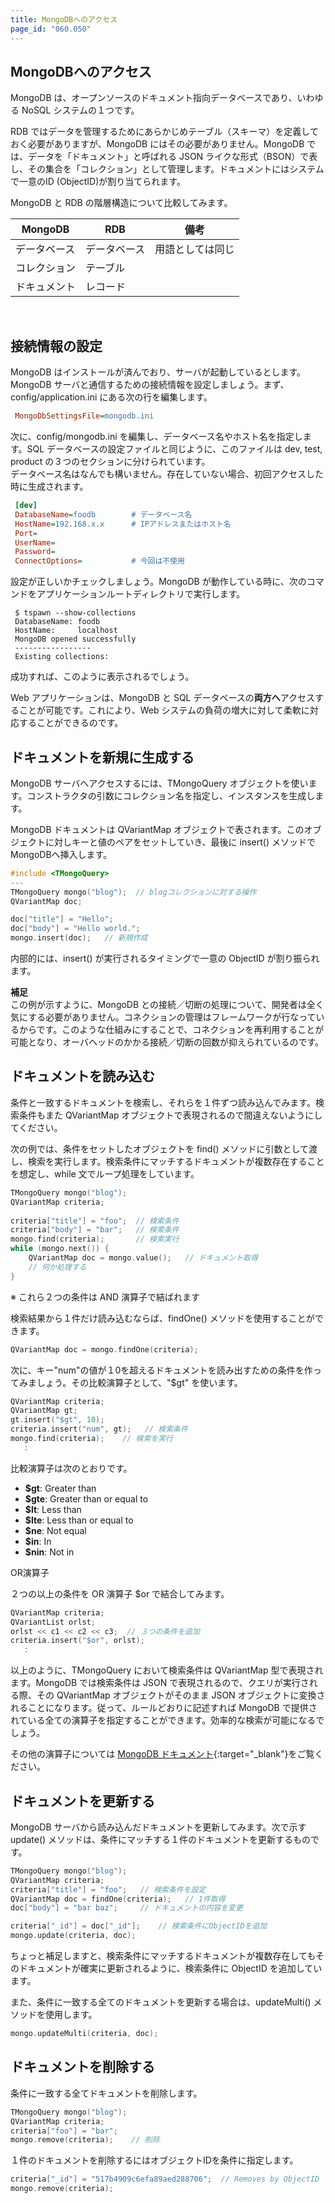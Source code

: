 ```yaml
---
title: MongoDBへのアクセス
page_id: "060.050"
---
```


## MongoDBへのアクセス

MongoDB は、オープンソースのドキュメント指向データベースであり、いわゆる NoSQL システムの１つです。

RDB ではデータを管理するためにあらかじめテーブル（スキーマ）を定義しておく必要がありますが、MongoDB にはその必要がありません。MongoDB では、データを「ドキュメント」と呼ばれる JSON ライクな形式（BSON）で表し、その集合を「コレクション」として管理します。ドキュメントにはシステムで一意のID (ObjectID)が割り当てられます。

MongoDB と RDB の階層構造について比較してみます。

<div class="table-div">

| MongoDB    | RDB      | 備考       |
|------------|----------|---------------|
| データベース | データベース | 用語としては同じ |
| コレクション | テーブル    |               |
| ドキュメント | レコード   |               |

</div><br>	 

## 接続情報の設定

MongoDB はインストールが済んでおり、サーバが起動しているとします。<br>
MongoDB サーバと通信するための接続情報を設定しましょう。まず、config/application.ini にある次の行を編集します。

```ini
 MongoDbSettingsFile=mongodb.ini
```

次に、config/mongodb.ini を編集し、データベース名やホスト名を指定します。SQL データベースの設定ファイルと同じように、このファイルは dev, test, product の３つのセクションに分けられています。<br>
データベース名はなんでも構いません。存在していない場合、初回アクセスした時に生成されます。

```ini
 [dev]
 DatabaseName=foodb        # データベース名
 HostName=192.168.x.x      # IPアドレスまたはホスト名
 Port=
 UserName=
 Password=                    
 ConnectOptions=           # 今回は不使用
``` 

設定が正しいかチェックしましょう。MongoDB が動作している時に、次のコマンドをアプリケーションルートディレクトリで実行します。

```
 $ tspawn --show-collections
 DatabaseName: foodb
 HostName:     localhost
 MongoDB opened successfully
 -----------------
 Existing collections:
```
 
成功すれば、このように表示されるでしょう。

Web アプリケーションは、MongoDB と SQL データベースの**両方へ**アクセスすることが可能です。これにより、Web システムの負荷の増大に対して柔軟に対応することができるのです。

## ドキュメントを新規に生成する

MongoDB サーバへアクセスするには、TMongoQuery オブジェクトを使います。コンストラクタの引数にコレクション名を指定し、インスタンスを生成します。

MongoDB ドキュメントは QVariantMap オブジェクトで表されます。このオブジェクトに対しキーと値のペアをセットしていき、最後に insert() メソッドで MongoDBへ挿入します。

```c++
#include <TMongoQuery>
---  
TMongoQuery mongo("blog");  // blogコレクションに対する操作
QVariantMap doc;

doc["title"] = "Hello";
doc["body"] = "Hello world.";
mongo.insert(doc);   // 新規作成
```
   
内部的には、insert() が実行されるタイミングで一意の ObjectID が割り振られます。
 
**補足**<br>
この例が示すように、MongoDB との接続／切断の処理について、開発者は全く気にする必要がありません。コネクションの管理はフレームワークが行なっているからです。このような仕組みにすることで、コネクションを再利用することが可能となり、オーバヘッドのかかる接続／切断の回数が抑えられているのです。
 
## ドキュメントを読み込む

条件と一致するドキュメントを検索し、それらを１件ずつ読み込んでみます。検索条件もまた QVariantMap オブジェクトで表現されるので間違えないようにしてください。
 
次の例では、条件をセットしたオブジェクトを find() メソッドに引数として渡し、検索を実行します。検索条件にマッチするドキュメントが複数存在することを想定し、while 文でループ処理をしています。

```c++
TMongoQuery mongo("blog"); 
QVariantMap criteria;
 
criteria["title"] = "foo";  // 検索条件
criteria["body"] = "bar";   // 検索条件
mongo.find(criteria);       // 検索実行
while (mongo.next()) {
    QVariantMap doc = mongo.value();   // ドキュメント取得
    // 何か処理する
}
```

※ これら２つの条件は AND 演算子で結ばれます
  
検索結果から１件だけ読み込むならば、findOne() メソッドを使用することができます。

```c++
QVariantMap doc = mongo.findOne(criteria);
```

次に、キー"num"の値が１0を超えるドキュメントを読み出すための条件を作ってみましょう。その比較演算子として、"$gt" を使います。

```c++
QVariantMap criteria;
QVariantMap gt;
gt.insert("$gt", 10);
criteria.insert("num", gt);   // 検索条件
mongo.find(criteria);    // 検索を実行
   :
```
 
比較演算子は次のとおりです。

* **$gt**: Greater than
* **$gte**: Greater than or equal to
* **$lt**: Less than
* **$lte**: Less than or equal to
* **$ne**:  Not equal
* **$in**: In
* **$nin**: Not in

OR演算子

２つの以上の条件を OR 演算子 $or で結合してみます。

```c++
QVariantMap criteria;
QVariantList orlst;
orlst << c1 << c2 << c3;  // ３つの条件を追加
criteria.insert("$or", orlst);
   :
```

以上のように、TMongoQuery において検索条件は QVariantMap 型で表現されます。MongoDB では検索条件は JSON で表現されるので、クエリが実行される際、その QVariantMap オブジェクトがそのまま JSON オブジェクトに変換されることになります。従って、ルールどおりに記述すれば MongoDB で提供されている全ての演算子を指定することができます。効率的な検索が可能になるでしょう。
 
その他の演算子については [MongoDB ドキュメント](http://docs.mongodb.org/manual/reference/operator/nav-query/){:target="_blank"}をご覧ください。

## ドキュメントを更新する

MongoDB サーバから読み込んだドキュメントを更新してみます。次で示す update() メソッドは、条件にマッチする１件のドキュメントを更新するものです。

```c++
TMongoQuery mongo("blog"); 
QVariantMap criteria;
criteria["title"] = "foo";   // 検索条件を設定
QVariantMap doc = findOne(criteria);   // 1件取得
doc["body"] = "bar baz";     // ドキュメントの内容を変更

criteria["_id"] = doc["_id"];    // 検索条件にObjectIDを追加 
mongo.update(criteria, doc);
```
  
ちょっと補足しますと、検索条件にマッチするドキュメントが複数存在してもそのドキュメントが確実に更新されるように、検索条件に ObjectID を追加しています。
   
また、条件に一致する全てのドキュメントを更新する場合は、updateMulti() メソッドを使用します。

```c++
mongo.updateMulti(criteria, doc);
```  

## ドキュメントを削除する

条件に一致する全てドキュメントを削除します。

```c++
TMongoQuery mongo("blog");
QVariantMap criteria;
criteria["foo"] = "bar";
mongo.remove(criteria);    // 削除
```

１件のドキュメントを削除するにはオブジェクトIDを条件に指定します。

```c++
criteria["_id"] = "517b4909c6efa89aed288706";  // Removes by ObjectID
mongo.remove(criteria);
```